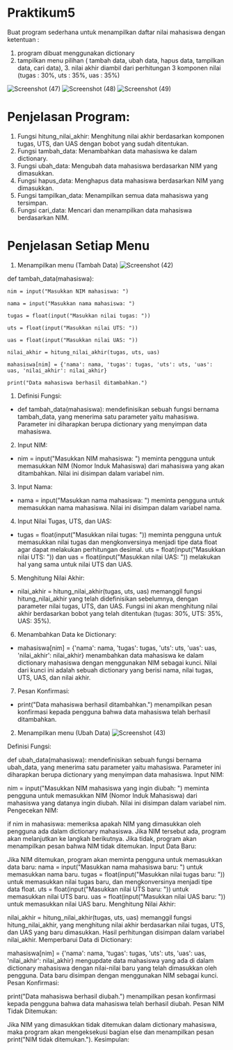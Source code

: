 # Praktikum5
Buat program sederhana untuk menampilkan daftar nilai mahasiswa dengan ketentuan :
1. program dibuat menggunakan dictionary
2. tampilkan menu pilihan ( tambah data, ubah data, hapus data, tampilkan data, cari data), 3. nilai akhir diambil dari perhitungan 3 komponen nilai (tugas : 30%, uts : 35%, uas : 35%)

![Screenshot (47)](https://github.com/user-attachments/assets/a7b4ea1f-95e4-47b5-9848-e0272c04d601)
![Screenshot (48)](https://github.com/user-attachments/assets/ec4bd272-fe75-4e85-ad43-40b148301d60)
![Screenshot (49)](https://github.com/user-attachments/assets/0160d8f6-1771-47b7-93c9-1204b553838f)
# Penjelasan Program:
1. Fungsi hitung_nilai_akhir: Menghitung nilai akhir berdasarkan komponen tugas, UTS, dan UAS dengan bobot yang sudah ditentukan.
2. Fungsi tambah_data: Menambahkan data mahasiswa ke dalam dictionary.
3. Fungsi ubah_data: Mengubah data mahasiswa berdasarkan NIM yang dimasukkan.
4. Fungsi hapus_data: Menghapus data mahasiswa berdasarkan NIM yang dimasukkan.
5. Fungsi tampilkan_data: Menampilkan semua data mahasiswa yang tersimpan.
6. Fungsi cari_data: Mencari dan menampilkan data mahasiswa berdasarkan NIM.
   
# Penjelasan Setiap Menu
1. Menampilkan menu (Tambah Data)
![Screenshot (42)](https://github.com/user-attachments/assets/c3c53d3c-f05c-4ba9-8e81-2985d1637ec7)

def tambah_data(mahasiswa):

    nim = input("Masukkan NIM mahasiswa: ")
    
    nama = input("Masukkan nama mahasiswa: ")
    
    tugas = float(input("Masukkan nilai tugas: "))
    
    uts = float(input("Masukkan nilai UTS: "))
    
    uas = float(input("Masukkan nilai UAS: "))
    
    nilai_akhir = hitung_nilai_akhir(tugas, uts, uas)
    
    mahasiswa[nim] = {'nama': nama, 'tugas': tugas, 'uts': uts, 'uas': uas, 'nilai_akhir': nilai_akhir}
    
    print("Data mahasiswa berhasil ditambahkan.")

1) Definisi Fungsi:
 - def tambah_data(mahasiswa): mendefinisikan sebuah fungsi bernama tambah_data, yang menerima satu parameter yaitu mahasiswa. Parameter ini diharapkan berupa dictionary yang menyimpan data mahasiswa.
2) Input NIM:
 - nim = input("Masukkan NIM mahasiswa: ") meminta pengguna untuk memasukkan NIM (Nomor Induk Mahasiswa) dari mahasiswa yang akan ditambahkan. Nilai ini disimpan dalam variabel nim.
3) Input Nama:
 - nama = input("Masukkan nama mahasiswa: ") meminta pengguna untuk memasukkan nama mahasiswa. Nilai ini disimpan dalam variabel nama.
4) Input Nilai Tugas, UTS, dan UAS:
 - tugas = float(input("Masukkan nilai tugas: ")) meminta pengguna untuk memasukkan nilai tugas dan mengkonversinya menjadi tipe data float agar dapat melakukan perhitungan desimal.
   uts = float(input("Masukkan nilai UTS: ")) dan uas = float(input("Masukkan nilai UAS: ")) melakukan hal yang sama untuk nilai UTS dan UAS.
5) Menghitung Nilai Akhir:
 - nilai_akhir = hitung_nilai_akhir(tugas, uts, uas) memanggil fungsi hitung_nilai_akhir yang telah didefinisikan sebelumnya, dengan parameter nilai tugas, UTS, dan UAS. Fungsi ini akan menghitung nilai akhir 
   berdasarkan bobot yang telah ditentukan (tugas: 30%, UTS: 35%, UAS: 35%).
6) Menambahkan Data ke Dictionary:
 - mahasiswa[nim] = {'nama': nama, 'tugas': tugas, 'uts': uts, 'uas': uas, 'nilai_akhir': nilai_akhir} menambahkan data mahasiswa ke dalam dictionary mahasiswa dengan menggunakan NIM sebagai kunci. Nilai dari 
   kunci ini adalah sebuah dictionary yang berisi nama, nilai tugas, UTS, UAS, dan nilai akhir.
7) Pesan Konfirmasi:
 - print("Data mahasiswa berhasil ditambahkan.") menampilkan pesan konfirmasi kepada pengguna bahwa data mahasiswa telah berhasil ditambahkan.

2. Menampilkan menu (Ubah Data)
![Screenshot (43)](https://github.com/user-attachments/assets/feb17c28-2c4d-423b-b393-bab51905e186)

Definisi Fungsi:

def ubah_data(mahasiswa): mendefinisikan sebuah fungsi bernama ubah_data, yang menerima satu parameter yaitu mahasiswa. Parameter ini diharapkan berupa dictionary yang menyimpan data mahasiswa.
Input NIM:

nim = input("Masukkan NIM mahasiswa yang ingin diubah: ") meminta pengguna untuk memasukkan NIM (Nomor Induk Mahasiswa) dari mahasiswa yang datanya ingin diubah. Nilai ini disimpan dalam variabel nim.
Pengecekan NIM:

if nim in mahasiswa: memeriksa apakah NIM yang dimasukkan oleh pengguna ada dalam dictionary mahasiswa. Jika NIM tersebut ada, program akan melanjutkan ke langkah berikutnya. Jika tidak, program akan menampilkan pesan bahwa NIM tidak ditemukan.
Input Data Baru:

Jika NIM ditemukan, program akan meminta pengguna untuk memasukkan data baru:
nama = input("Masukkan nama mahasiswa baru: ") untuk memasukkan nama baru.
tugas = float(input("Masukkan nilai tugas baru: ")) untuk memasukkan nilai tugas baru, dan mengkonversinya menjadi tipe data float.
uts = float(input("Masukkan nilai UTS baru: ")) untuk memasukkan nilai UTS baru.
uas = float(input("Masukkan nilai UAS baru: ")) untuk memasukkan nilai UAS baru.
Menghitung Nilai Akhir:

nilai_akhir = hitung_nilai_akhir(tugas, uts, uas) memanggil fungsi hitung_nilai_akhir, yang menghitung nilai akhir berdasarkan nilai tugas, UTS, dan UAS yang baru dimasukkan. Hasil perhitungan disimpan dalam variabel nilai_akhir.
Memperbarui Data di Dictionary:

mahasiswa[nim] = {'nama': nama, 'tugas': tugas, 'uts': uts, 'uas': uas, 'nilai_akhir': nilai_akhir} mengupdate data mahasiswa yang ada di dalam dictionary mahasiswa dengan nilai-nilai baru yang telah dimasukkan oleh pengguna. Data baru disimpan dengan menggunakan NIM sebagai kunci.
Pesan Konfirmasi:

print("Data mahasiswa berhasil diubah.") menampilkan pesan konfirmasi kepada pengguna bahwa data mahasiswa telah berhasil diubah.
Pesan NIM Tidak Ditemukan:

Jika NIM yang dimasukkan tidak ditemukan dalam dictionary mahasiswa, maka program akan mengeksekusi bagian else dan menampilkan pesan print("NIM tidak ditemukan.").
Kesimpulan:
